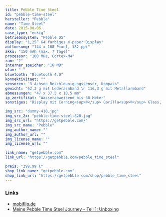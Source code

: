 ```yaml
---
title: Pebble Time Steel
id: "pebble-time-steel"
hersteller: "Pebble"
name: "Time Steel"
date: 2015-08-06
case_type: "eckig"
betriebssystem: "Pebble OS"
display: "1,25” 64 farbiges e-paper Display"
aufloesung: "144 x 168 Pixel, 182 ppi"
akku: "150 mAh (max. 7 Tage)"
prozessor: "100 MHz, Cortex-M4"
ram: "?"
interner_speicher: "16 MB"
wlan: "-"
bluetooth: "Bluetooth 4.0"
konnektivitaet: ""
sensoren: "3 Achsen Beschleunigungssensor, Kompass"
gewicht: "62,3 g mit Lederarmband \n 116,3 g mit Metallarmband"
abmessungen: "47 x 37,5 x 10,5 mm"
ip_zertifikat: "Wasserabweisend bis 30 Meter"
sonstiges: "Display mit Corning<sup>®</sup> Gorilla<sup>®</sup> Glass, Mikrofon, Vibrationsmotor, 4 Tasten, Display ist nicht Touch-fähig"

img_src: "dummy-410.jpg"
img_src_2x: "pebble-time-steel-820.jpg"
img_src_url: "https://getpebble.com/"
img_src_name: "Pebble"
img_author_name: ""
img_author_url: ""
img_license_name: ""
img_license_url: ""

link_name: "getpebble.com"
link_url: "https://getpebble.com/pebble_time_steel"

preis: "299,99 €"
shop_link_name: "getpebble.com"
shop_link_url: "https://getpebble.com/shop/pebble_time_steel"
---
```


### Links
* [mobiflip.de](http://www.mobiflip.de/pebble-time-steel-ausprobiert/)
* [Meine Pebble Time Steel Journey - Teil 1: Unboxing](http://andwear.de/2015/09/pebble-time-steel-journey-unboxing/)
